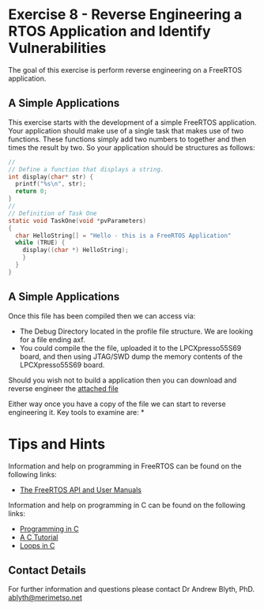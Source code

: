 # Exercise 8 -  Reverse Engineering a RTOS Application and Identify Vulnerabilities

The goal of this exercise is perform reverse engineering on a FreeRTOS application.

## A Simple Applications
This exercise starts with the development of a simple FreeRTOS application. Your application should make use of a single task that makes use of two functions. These functions simply add two numbers to together and then times the result by two. So your application should be structures as follows:

```c
//
// Define a function that displays a string.
int display(char* str) {
  printf("%s\n", str);
  return 0;
}
//
// Definition of Task One
static void TaskOne(void *pvParameters)
{
  char HelloString[] = "Hello - this is a FreeRTOS Application"
  while (TRUE) {
    display((char *) HelloString);
    }
  }
}
```

## A Simple Applications
Once this file has been compiled then we can access via:

* The Debug Directory located in the profile file structure. We are looking for a file ending axf.
* You could compile the the file, uploaded it to the LPCXpresso55S69 board, and then using JTAG/SWD dump the memory contents of the LPCXpresso55S69 board.

Should you wish not to build a application then you can download and reverse engineer the [attached file](Exercise-8)

Either way once you have a copy of the file we can start to reverse engineering it. Key tools to examine are:
*

# Tips and Hints
Information and help on programming in FreeRTOS can be found on the following links:
* [The FreeRTOS API and User Manuals](https://www.freertos.org/Documentation/RTOS_book.html)

Information and help on programming in C can be found on the following links:
* [Programming in C](https://beginnersbook.com/2014/01/c-program-structure/)
* [A C Tutorial](https://www.cprogramming.com/tutorial/c-tutorial.html?inl=nv)
* [Loops in C](https://www.tutorialspoint.com/cprogramming/c_loops.htm)

## Contact Details

For further information and questions please contact Dr Andrew Blyth, PhD. <ablyth@merimetso.net>
